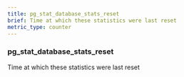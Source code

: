 ```yaml
---
title: pg_stat_database_stats_reset
brief: Time at which these statistics were last reset
metric_type: counter
---
```

### pg_stat_database_stats_reset

Time at which these statistics were last reset